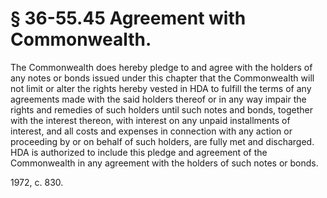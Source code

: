 # § 36-55.45 Agreement with Commonwealth.

<p>The Commonwealth does hereby pledge to and agree with the holders of any notes or bonds issued under this chapter that the Commonwealth will not limit or alter the rights hereby vested in HDA to fulfill the terms of any agreements made with the said holders thereof or in any way impair the rights and remedies of such holders until such notes and bonds, together with the interest thereon, with interest on any unpaid installments of interest, and all costs and expenses in connection with any action or proceeding by or on behalf of such holders, are fully met and discharged. HDA is authorized to include this pledge and agreement of the Commonwealth in any agreement with the holders of such notes or bonds.</p><p>1972, c. 830.</p>